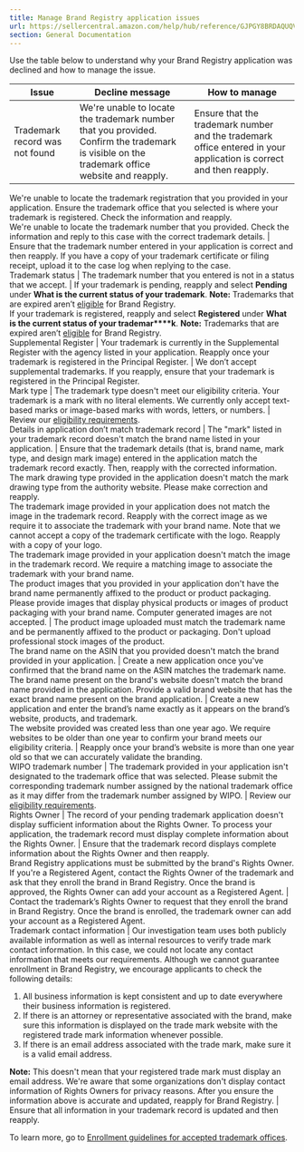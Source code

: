 ```yaml
---
title: Manage Brand Registry application issues
url: https://sellercentral.amazon.com/help/hub/reference/GJPGY8BRDAQUQV4V
section: General Documentation
---
```


Use the table below to understand why your Brand Registry application was
declined and how to manage the issue.

Issue | Decline message | How to manage  
---|---|---  
Trademark record was not found | We're unable to locate the trademark number that you provided. Confirm the trademark is visible on the trademark office website and reapply. |  Ensure that the trademark number and the trademark office entered in your application is correct and then reapply.  
We're unable to locate the trademark registration that you provided in your
application. Ensure the trademark office that you selected is where your
trademark is registered. Check the information and reapply.  
We're unable to locate the trademark number that you provided. Check the information and reply to this case with the correct trademark details. |  Ensure that the trademark number entered in your application is correct and then reapply.  If you have a copy of your trademark certificate or filing receipt, upload it to the case log when replying to the case.   
Trademark status | The trademark number that you entered is not in a status that we accept. |  If your trademark is pending, reapply and select **Pending** under **What is the current status of your trademark**. **Note:** Trademarks that are expired aren’t [eligible](https://brandservices.amazon.com/eligibility) for Brand Registry.   
If your trademark is registered, reapply and select **Registered** under
**What is the current status of your trademar****k**.  **Note:** Trademarks
that are expired aren’t
[eligible](https://brandservices.amazon.com/eligibility) for Brand Registry.  
Supplemental Register | Your trademark is currently in the Supplemental Register with the agency listed in your application. Reapply once your trademark is registered in the Principal Register. | We don’t accept supplemental trademarks. If you reapply, ensure that your trademark is registered in the Principal Register.  
Mark type |  The trademark type doesn't meet our eligibility criteria. Your trademark is a mark with no literal elements.  We currently only accept text-based marks or image-based marks with words, letters, or numbers. | Review our [eligibility requirements](https://brandregistry.amazon.com/help/hub/reference/GHUDSVJLN4U9WY8Z).   
Details in application don’t match trademark record | The "mark" listed in your trademark record doesn't match the brand name listed in your application. |  Ensure that the trademark details (that is, brand name, mark type, and design mark image) entered in the application match the trademark record exactly. Then, reapply with the corrected information.  
The mark drawing type provided in the application doesn't match the mark
drawing type from the authority website. Please make correction and reapply.  
The trademark image provided in your application does not match the image in
the trademark record. Reapply with the correct image as we require it to
associate the trademark with your brand name. Note that we cannot accept a
copy of the trademark certificate with the logo. Reapply with a copy of your
logo.  
The trademark image provided in your application doesn't match the image in
the trademark record. We require a matching image to associate the trademark
with your brand name.  
The product images that you provided in your application don't have the brand name permanently affixed to the product or product packaging. Please provide images that display physical products or images of product packaging with your brand name. Computer generated images are not accepted. | The product image uploaded must match the trademark name and be permanently affixed to the product or packaging. Don't upload professional stock images of the product.   
The brand name on the ASIN that you provided doesn't match the brand provided in your application. | Create a new application once you've confirmed that the brand name on the ASIN matches the trademark name.   
The brand name present on the brand's website doesn't match the brand name provided in the application. Provide a valid brand website that has the exact brand name present on the brand application. | Create a new application and enter the brand’s name exactly as it appears on the brand’s website, products, and trademark.   
The website provided was created less than one year ago. We require websites to be older than one year to confirm your brand meets our eligibility criteria. | Reapply once your brand’s website is more than one year old so that we can accurately validate the branding.  
WIPO trademark number | The trademark provided in your application isn't designated to the trademark office that was selected. Please submit the corresponding trademark number assigned by the national trademark office as it may differ from the trademark number assigned by WIPO.  | Review our [eligibility requirements](https://brandregistry.amazon.com/help/hub/reference/GHUDSVJLN4U9WY8Z).   
Rights Owner  |  The record of your pending trademark application doesn't display sufficient information about the Rights Owner. To process your application, the trademark record must display complete information about the Rights Owner. | Ensure that the trademark record displays complete information about the Rights Owner and then reapply.   
Brand Registry applications must be submitted by the brand's Rights Owner. If you're a Registered Agent, contact the Rights Owner of the trademark and ask that they enroll the brand in Brand Registry. Once the brand is approved, the Rights Owner can add your account as a Registered Agent. | Contact the trademark’s Rights Owner to request that they enroll the brand in Brand Registry. Once the brand is enrolled, the trademark owner can add your account as a Registered Agent.  
Trademark contact information |  Our investigation team uses both publicly available information as well as internal resources to verify trade mark contact information.  In this case, we could not locate any contact information that meets our requirements. Although we cannot guarantee enrollment in Brand Registry, we encourage applicants to check the following details:   

  1. All business information is kept consistent and up to date everywhere their business information is registered. 
  2. If there is an attorney or representative associated with the brand, make sure this information is displayed on the trade mark website with the registered trade mark information whenever possible. 
  3. If there is an email address associated with the trade mark, make sure it is a valid email address.

**Note:** This doesn't mean that your registered trade mark must display an email address. We're aware that some organizations don't display contact information of Rights Owners for privacy reasons. After you ensure the information above is accurate and updated, reapply for Brand Registry. | Ensure that all information in your trademark record is updated and then reapply.  
  
To learn more, go to [Enrollment guidelines for accepted trademark
offices](/help/hub/reference/GHUDSVJLN4U9WY8Z).

